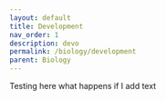 ```yaml
---
layout: default
title: Development
nav_order: 1
description: devo
permalink: /biology/development
parent: Biology
---
```



Testing here what happens if I add text 
